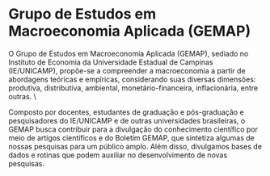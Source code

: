 # Grupo de Estudos em Macroeconomia Aplicada (GEMAP)

O Grupo de Estudos em Macroeconomia Aplicada (GEMAP), sediado no Instituto de Economia da Universidade Estadual de Campinas (IE/UNICAMP), propõe-se a compreender a macroeconomia a partir de abordagens teóricas e empíricas, considerando suas diversas dimensões: produtiva, distributiva, ambiental, monetário-financeira, inflacionária, entre outras. \\

Composto por docentes, estudantes de graduação e pós-graduação e pesquisadores do IE/UNICAMP e de outras universidades brasileiras, o GEMAP busca contribuir para a divulgação do conhecimento científico por meio de artigos científicos e do Boletim GEMAP, que sintetiza algumas de nossas pesquisas para um público amplo. Além disso, divulgamos bases de dados e rotinas que podem auxiliar no desenvolvimento de novas pesquisas.
